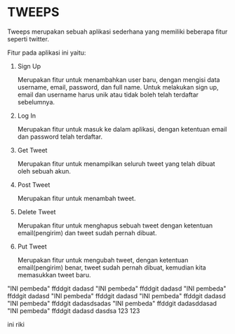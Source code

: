 # TWEEPS

Tweeps merupakan sebuah aplikasi sederhana yang memiliki beberapa fitur seperti twitter.

Fitur pada aplikasi ini yaitu:

1. Sign Up

    Merupakan fitur untuk menambahkan user baru, dengan mengisi data username, email, password, dan full name. Untuk melakukan sign up, email dan username harus unik atau tidak boleh telah terdaftar sebelumnya.

2. Log In

    Merupakan fitur untuk masuk ke dalam aplikasi, dengan ketentuan email dan password telah terdaftar.

3. Get Tweet

    Merupakan fitur untuk menampilkan seluruh tweet yang telah dibuat oleh sebuah akun.

4. Post Tweet

    Merupakan fitur untuk menambah tweet.

5. Delete Tweet

    Merupakan fitur untuk menghapus sebuah tweet dengan ketentuan email(pengirim) dan tweet sudah pernah dibuat.

6. Put Tweet

    Merupakan fitur untuk mengubah tweet, dengan ketentuan email(pengirim) benar, tweet sudah pernah dibuat, kemudian kita memasukkan tweet baru.

"INI pembeda" ffddgit dadasd
"INI pembeda" ffddgit dadasd
"INI pembeda" ffddgit dadasd
"INI pembeda" ffddgit dadasd
"INI pembeda" ffddgit dadasd
"INI pembeda" ffddgit dadasdsadas
"INI pembeda" ffddgit dadasddasad
"INI pembeda" ffddgit dadasd dasdsa
123 123


ini riki